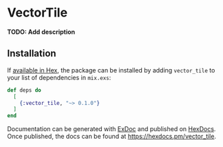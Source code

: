 # VectorTile

**TODO: Add description**

## Installation

If [available in Hex](https://hex.pm/docs/publish), the package can be installed
by adding `vector_tile` to your list of dependencies in `mix.exs`:

```elixir
def deps do
  [
    {:vector_tile, "~> 0.1.0"}
  ]
end
```

Documentation can be generated with [ExDoc](https://github.com/elixir-lang/ex_doc)
and published on [HexDocs](https://hexdocs.pm). Once published, the docs can
be found at <https://hexdocs.pm/vector_tile>.

